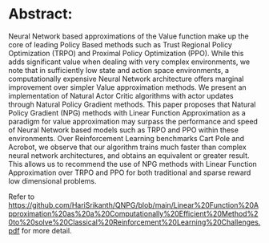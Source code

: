 # Abstract:
Neural Network based approximations of the Value function make up the core of leading Policy Based methods such as Trust Regional Policy Optimization (TRPO) and Proximal Policy Optimization (PPO).  While this adds significant value when dealing with very complex environments, we note that in sufficiently low state and action space environments, a computationally expensive Neural Network architecture offers marginal improvement over simpler Value approximation methods. We present an implementation of Natural Actor Critic algorithms with actor updates through Natural Policy Gradient methods. This paper proposes that Natural Policy Gradient (NPG) methods with Linear Function Approximation as a paradigm for value approximation may surpass the performance and speed of Neural Network based models such as TRPO and PPO within these environments. Over Reinforcement Learning benchmarks Cart Pole and Acrobot, we observe that our algorithm trains much faster than complex neural network architectures, and obtains an equivalent or greater result. This allows us to recommend the use of NPG methods with Linear Function Approximation over TRPO and PPO for both traditional and sparse reward low dimensional problems. 

Refer to https://github.com/HariSrikanth/QNPG/blob/main/Linear%20Function%20Approximation%20as%20a%20Computationally%20Efficient%20Method%20to%20solve%20Classical%20Reinforcement%20Learning%20Challenges.pdf for more detail.
